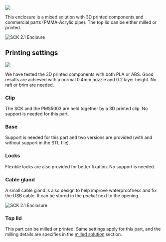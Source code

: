 ![](https://raw.githubusercontent.com/fablabbcn/smartcitizen-enclosures/master/SmartCitizen%20Outdoor%20Cases%20V2.0-2.1/Mixed%20Solution/case_render.png)

This enclosure is a mixed solution with 3D printed components and commercial parts (PMMA-Acrylic pipe). The top lid can be either milled or printed.

<img src="https://live.staticflickr.com/65535/48080317747_6719aee05b_h.jpg" alt="SCK 2.1 Encloure">

## Printing settings

![](https://raw.githubusercontent.com/fablabbcn/smartcitizen-enclosures/master/SmartCitizen%20Outdoor%20Cases%20V2.0-2.1/Mixed%20Solution/printing_base.png)

We have tested the 3D printed components with both PLA or ABS. Good results are achieved with a normal 0.4mm nozzle and 0.2 layer height. No raft or brim are needed.

### Clip

The SCK and the PMS5003 are held together by a 3D printed clip. No support is needed for this part. 

### Base

Support is needed for this part and two versions are provided (with and without support in the STL file).

### Locks

Flexible locks are also provided for better fixation. No support is needed. 

### Cable gland

A small cable gland is also design to help improve waterproofness and fix the USB cable. It can be stored in the _pocket_ next to the opening.

<img src="https://live.staticflickr.com/65535/48080247068_3acf857e7b_h.jpg" alt="SCK 2.1 Enclosure">

### Top lid

This part can be milled or printed. Same settings apply for this part, and the milling details are specifies in the [milled solution](https://github.com/fablabbcn/smartcitizen-enclosures/tree/master/SmartCitizen%20Outdoor%20Cases%20V2.0-2.1/Milled%20HDPE) section.
